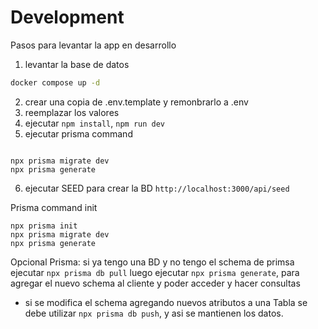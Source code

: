 # Development

Pasos para levantar la app en desarrollo

1. levantar la base de datos
```sh
docker compose up -d
``` 

2. crear una copia de .env.template y remonbrarlo a .env
3. reemplazar los valores
4. ejecutar `npm install`, `npm run dev`
5. ejecutar prisma command
```

npx prisma migrate dev
npx prisma generate
```

6.  ejecutar SEED para crear la BD `http://localhost:3000/api/seed`


Prisma command init

```
npx prisma init
npx prisma migrate dev
npx prisma generate
```
Opcional Prisma: si ya tengo una BD y no tengo el schema de primsa ejecutar `npx prisma db pull`
luego ejecutar `npx prisma generate`, para agregar el nuevo schema al cliente y poder acceder y hacer consultas
- si se modifica el schema agregando nuevos atributos a una Tabla se debe utilizar `npx prisma db push`, y asi se mantienen los datos.